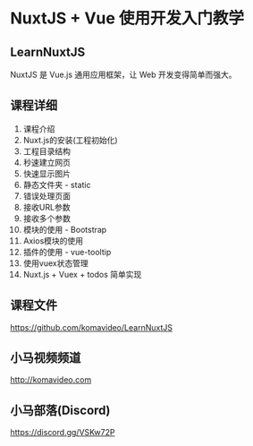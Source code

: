 NuxtJS + Vue 使用开发入门教学
===========================

## LearnNuxtJS

NuxtJS 是 Vue.js 通用应用框架，让 Web 开发变得简单而强大。

## 课程详细

01. 课程介绍
02. Nuxt.js的安装(工程初始化)
03. 工程目录结构
04. 秒速建立网页
05. 快速显示图片
06. 静态文件夹 - static
07. 错误处理页面
08. 接收URL参数
09. 接收多个参数
10. 模块的使用 - Bootstrap
11. Axios模块的使用
12. 插件的使用 - vue-tooltip
13. 使用vuex状态管理
14. Nuxt.js + Vuex + todos 简单实现

## 课程文件

https://github.com/komavideo/LearnNuxtJS

## 小马视频频道

http://komavideo.com

## 小马部落(Discord)

https://discord.gg/VSKw72P
